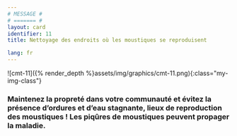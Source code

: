 ```yaml
---
# MESSAGE #
# ======= #
layout: card
identifier: 11
title: Nettoyage des endroits où les moustiques se reproduisent

lang: fr
---
```


![cmt-11]({% render_depth %}assets/img/graphics/cmt-11.png){:class="my-img-class"}

### Maintenez la propreté dans votre communauté et évitez la présence d’ordures et d’eau stagnante, lieux de reproduction des moustiques ! Les piqûres de moustiques peuvent propager la maladie.
